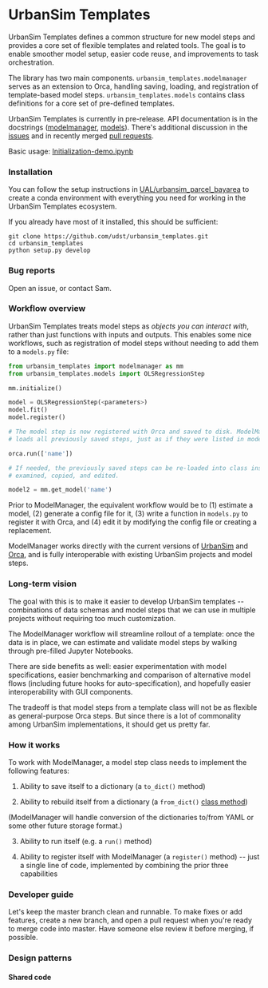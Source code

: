 # UrbanSim Templates

UrbanSim Templates defines a common structure for new model steps and provides a core set of flexible templates and related tools. The goal is to enable smoother model setup, easier code reuse, and improvements to task orchestration. 

The library has two main components. `urbansim_templates.modelmanager` serves as an extension to Orca, handling saving, loading, and registration of template-based model steps. `urbansim_templates.models` contains class definitions for a core set of pre-defined templates.

UrbanSim Templates is currently in pre-release. API documentation is in the docstrings ([modelmanager](https://github.com/UDST/urbansim_templates/blob/master/urbansim_templates/modelmanager.py), [models](https://github.com/UDST/urbansim_templates/tree/master/urbansim_templates/models)). There's additional discussion in the [issues](https://github.com/UDST/urbansim_templates/issues?utf8=✓&q=is%3Aissue) and in recently merged [pull requests](https://github.com/UDST/urbansim_templates/pulls?utf8=✓&q=is%3Apr). 

Basic usage: [Initialization-demo.ipynb](https://github.com/ual/urbansim_parcel_bayarea/blob/master/general-notebooks/Initialization-demo.ipynb)


### Installation

You can follow the setup instructions in [UAL/urbansim_parcel_bayarea](https://github.com/ual/urbansim_parcel_bayarea) to create a conda environment with everything you need for working in the UrbanSim Templates ecosystem.

If you already have most of it installed, this should be sufficient:

```
git clone https://github.com/udst/urbansim_templates.git
cd urbansim_templates
python setup.py develop
```


### Bug reports

Open an issue, or contact Sam.


### Workflow overview

UrbanSim Templates treats model steps as _objects you can interact with_, rather than just functions with inputs and outputs. This enables some nice workflows, such as registration of model steps without needing to add them to a `models.py` file:

```py
from urbansim_templates import modelmanager as mm
from urbansim_templates.models import OLSRegressionStep

mm.initialize()

model = OLSRegressionStep(<parameters>)
model.fit()
model.register()

# The model step is now registered with Orca and saved to disk. ModelManager tracks and
# loads all previously saved steps, just as if they were listed in models.py.

orca.run(['name'])

# If needed, the previously saved steps can be re-loaded into class instances that can be 
# examined, copied, and edited.

model2 = mm.get_model('name')
```

Prior to ModelManager, the equivalent workflow would be to (1) estimate a model, (2) generate a config file for it, (3) write a function in `models.py` to register it with Orca, and (4) edit it by modifying the config file or creating a replacement.

ModelManager works directly with the current versions of [UrbanSim](https://github.com/udst/urbansim) and [Orca](https://github.com/udst/orca), and is fully interoperable with existing UrbanSim projects and model steps. 


### Long-term vision

The goal with this is to make it easier to develop UrbanSim templates -- combinations of data schemas and model steps that we can use in multiple projects without requiring too much customization. 

The ModelManager workflow will streamline rollout of a template: once the data is in place, we can estimate and validate model steps by walking through pre-filled Jupyter Notebooks.

There are side benefits as well: easier experimentation with model specifications, easier benchmarking and comparison of alternative model flows (including future hooks for auto-specification), and hopefully easier interoperability with GUI components.

The tradeoff is that model steps from a template class will not be as flexible as general-purpose Orca steps. But since there is a lot of commonality among UrbanSim implementations, it should get us pretty far.


### How it works

To work with ModelManager, a model step class needs to implement the following features:

1. Ability to save itself to a dictionary (a `to_dict()` method)

2. Ability to rebuild itself from a dictionary (a `from_dict()` [class method](http://stackabuse.com/pythons-classmethod-and-staticmethod-explained/))

(ModelManager will handle conversion of the dictionaries to/from YAML or some other future storage format.)

3. Ability to run itself (e.g. a `run()` method)

4. Ability to register itself with ModelManager (a `register()` method) -- just a single line of code, implemented by combining the prior three capabilities



### Developer guide

Let's keep the master branch clean and runnable. To make fixes or add features, create a new branch, and open a pull request when you're ready to merge code into master. Have someone else review it before merging, if possible.


### Design patterns


#### Shared code

